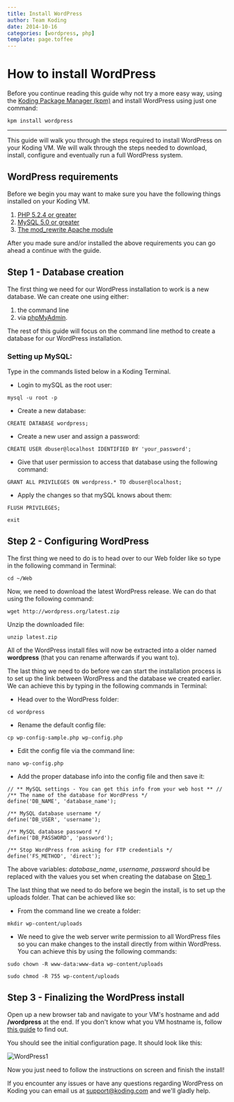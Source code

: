 ```yaml
---
title: Install WordPress
author: Team Koding
date: 2014-10-16
categories: [wordpress, php]
template: page.toffee
---
```


# How to install WordPress

Before you continue reading this guide why not try a more easy way, using the [Koding Package Manager (kpm)](http://learn.koding.com/guides/getting-started-kpm/) and install WordPress using just one command:

```
kpm install wordpress
```

***

This guide will walk you through the steps required to install WordPress on your Koding VM. We will walk through the steps needed to download, install, configure and eventually run a full WordPress system.

## WordPress requirements

Before we begin you may want to make sure you have the following things installed on your Koding VM.

1. [PHP 5.2.4 or greater](http://learn.koding.com/guides/installing-php/)
2. [MySQL 5.0 or greater](http://learn.koding.com/guides/installing-mysql/)
3. [The mod_rewrite Apache module](http://learn.koding.com/guides/general-htaccess/#rewriteengine-amp-mod_rewrite)

After you made sure and/or installed the above requirements you can go ahead a continue with the guide.

## Step 1 - Database creation

The first thing we need for our WordPress installation to work is a new database. We can create one using either:
1. the command line
2. via [phpMyAdmin](http://learn.koding.com/guides/install-phpmyadmin/).

The rest of this guide will focus on the command line method to create a database for our WordPress installation.

### Setting up MySQL:

Type in the commands listed below in a Koding Terminal.

* Login to mySQL as the root user:

```
mysql -u root -p
```

* Create a new database:

```
CREATE DATABASE wordpress;
```

* Create a new user and assign a password:

```
CREATE USER dbuser@localhost IDENTIFIED BY 'your_password';
```

* Give that user permission to access that database using the following command:

```
GRANT ALL PRIVILEGES ON wordpress.* TO dbuser@localhost;
```

* Apply the changes so that mySQL knows about them:

```
FLUSH PRIVILEGES;

exit
```

## Step 2 - Configuring WordPress

The first thing we need to do is to head over to our Web folder like so type in the following command in Terminal:

```
cd ~/Web
```

Now, we need to download the latest WordPress release. We can do that using the following command:

```
wget http://wordpress.org/latest.zip
```

Unzip the downloaded file:

```
unzip latest.zip
```

All of the WordPress install files will now be extracted into a older named **wordpress** (that you can rename afterwards if you want to).


The last thing we need to do before we can start the installation process is to set up the link between WordPress and the database we created earlier. We can achieve this by typing in the following commands in Terminal:

* Head over to the WordPress folder:

```
cd wordpress
```

* Rename the default config file:

```
cp wp-config-sample.php wp-config.php
```

* Edit the config file via the command line:

```
nano wp-config.php
```

* Add the proper database info into the config file and then save it:

```
// ** MySQL settings - You can get this info from your web host ** //
/** The name of the database for WordPress */
define('DB_NAME', 'database_name');

/** MySQL database username */
define('DB_USER', 'username');

/** MySQL database password */
define('DB_PASSWORD', 'password');

/** Stop WordPress from asking for FTP credentials */
define('FS_METHOD', 'direct');
```

The above variables: *database_name*, *username*, *password* should be replaced with the values you set when creating the database on [Step 1](#step-1).

The last thing that we need to do before we begin the install, is to set up the uploads folder. That can be achieved like so:

* From the command line we create a folder:

```
mkdir wp-content/uploads
```

* We need to give the web server write permission to all WordPress files so you can make changes to the install directly from within WordPress. You can achieve this by using the following commands:

```
sudo chown -R www-data:www-data wp-content/uploads

sudo chmod -R 755 wp-content/uploads
```

## Step 3 - Finalizing the WordPress install

Open up a new browser tab and navigate to your VM's hostname and add **/wordpress** at the end. If you don't know what you VM hostname is, follow [this guide](http://learn.koding.com/faq/vm-hostname/) to find out.

You should see the initial configuration page. It should look like this:

![WordPress1](wp1.png)

Now you just need to follow the instructions on screen and finish the install!

If you encounter any issues or have any questions regarding WordPress on Koding you can email us at [support@koding.com](mailto:support@koding.com) and we'll gladly help.
